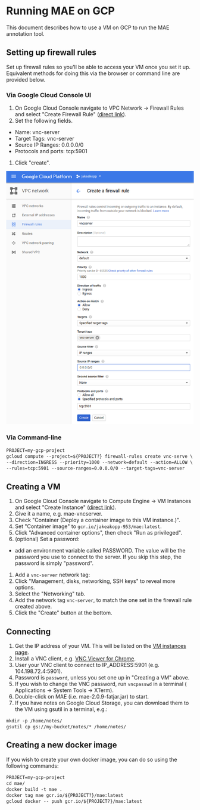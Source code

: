 # Running MAE on GCP

This document describes how to use a VM on GCP to run the MAE annotation tool.

## Setting up firewall rules

Set up firewall rules so you'll be able to access your VM once you set it up.
Equivalent methods for doing this via the browser or command line are provided
below.

### Via Google Cloud Console UI

1. On Google Cloud Console navigate to VPC Network -> Firewall Rules and select
   "Create Firewall Rule" ([direct link](https://console.cloud.google.com/networking/firewalls/add)).
1. Set the following fields.
  * Name: vnc-server
  * Target Tags: vnc-server
  * Source IP Ranges: 0.0.0.0/0
  * Protocols and ports: tcp:5901
1. Click "create".

![](images/firewall_rule.png)

### Via Command-line

```shell
PROJECT=my-gcp-project
gcloud compute --project=${PROJECT?} firewall-rules create vnc-serve \
--direction=INGRESS --priority=1000 --network=default --action=ALLOW \
--rules=tcp:5901 --source-ranges=0.0.0.0/0 --target-tags=vnc-server
```

## Creating a VM

1. On Google Cloud Console navigate to Compute Engine -> VM Instances and select
   "Create Instance" ([direct link](https://console.cloud.google.com/compute/instancesAdd)).
1. Give it a name, e.g. mae-vncserver.
1. Check "Container (Deploy a container image to this VM instance.)".
1. Set "Container image" to `gcr.io/jakeakopp-953/mae:latest`.
1. Click "Advanced container options", then check "Run as privileged".
1. (optional) Set a password:
  * add an environment variable called PASSWORD. The value will be the password
    you use to connect to the server. If you skip this step, the password is
    simply "password".
1. Add a `vnc-server` network tag:
  1. Click "Management, disks, networking, SSH keys" to reveal more options.
  1. Select the "Networking" tab.
  1. Add the network tag `vnc-server`, to match the one set in the firewall rule
     created above.
1. Click the "Create" button at the bottom.

## Connecting

1. Get the IP address of your VM. This will be listed on the [VM instances page](https://console.cloud.google.com/compute/instances).
1. Install a VNC client, e.g. [VNC Viewer for Chrome](https://chrome.google.com/webstore/detail/vnc%C2%AE-viewer-for-google-ch/iabmpiboiopbgfabjmgeedhcmjenhbla?hl=en).
1. User your VNC client to connect to IP_ADDRESS:5901 (e.g. 104.198.72.4:5901).
1. Password is `password`, unless you set one up in "Creating a VM" above.
1. If you wish to change the VNC password, run `vncpasswd` in a terminal (
   Applications -> System Tools -> XTerm).
1. Double-click on MAE (i.e. mae-2.0.9-fatjar.jar) to start.
1. If you have notes on Google Cloud Storage, you can download them to the VM
   using gsutil in a terminal, e.g.:
```shell
mkdir -p /home/notes/
gsutil cp gs://my-bucket/notes/* /home/notes/
```

## Creating a new docker image

If you wish to create your own docker image, you can do so using the following
commands:

```
PROJECT=my-gcp-project
cd mae/
docker build -t mae .
docker tag mae gcr.io/${PROJECT?}/mae:latest
gcloud docker -- push gcr.io/${PROJECT?}/mae:latest
```
